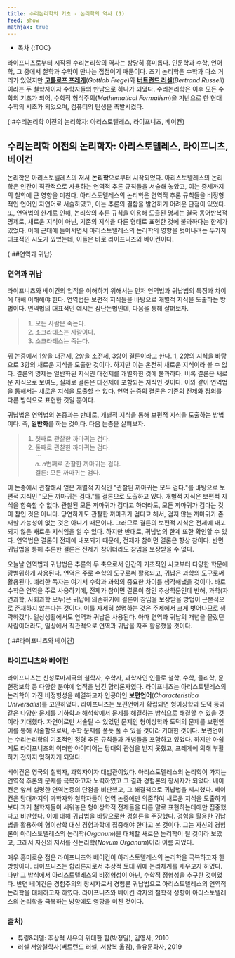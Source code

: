 ```yaml
---
title: 수리논리학의 기초 - 논리학의 역사 (1)
feed: show
mathjax: true
---
```


* 목차
{:TOC}

라이프니츠로부터 시작된 수리논리학의 역사는 상당히 흥미롭다. 인문학과 수학, 언어학, 그 중에서 철학과 수학이 만나는 접점이기 때문이다. 초기 논리학은 수학과 다소 거리가 있었지만 [**고틀로프 프레게**](https://ko.wikipedia.org/wiki/%EA%B3%A0%ED%8B%80%EB%A1%9C%ED%94%84_%ED%94%84%EB%A0%88%EA%B2%8C)(_Gottlob Frege_)와 [**버트런드 러셀**](https://ko.wikipedia.org/wiki/%EB%B2%84%ED%8A%B8%EB%9F%B0%EB%93%9C_%EB%9F%AC%EC%85%80)(_Bertrand Russell_)이라는 두 철학자이자 수학자들의 만남으로 하나가 되었다. 수리논리학은 이후 모든 수학의 기초가 되어, 수학적 형식주의(_Mathematical Formalism_)을 기반으로 한 현대 수학의 시초가 되었으며, 컴퓨터의 탄생을 촉발시켰다.  

{:#수리논리학 이전의 논리학자: 아리스토텔레스, 라이프니츠, 베이컨}
## 수리논리학 이전의 논리학자: 아리스토텔레스, 라이프니츠, 베이컨
논리학은 아리스토텔레스의 저서 **논리학**으로부터 시작되었다. 아리스토텔레스의 논리학은 인간이 직관적으로 사용하는 연역적 추론 규칙들을 서술해 놓았고, 이는 중세까지의 철학에 큰 영향을 미친다. 아리스토텔레스의 논리학은 연역적 추론 규칙들을 비정형적인 언어인 자연어로 서술하였고, 이는 추론의 결함을 발견하기 어려운 단점이 있었다. 또, 연역법의 한계로 인해, 논리학의 추론 규칙을 이용해 도출된 명제는 결국 동어반복적 명제로, 새로운 지식이 아닌, 기존의 지식을 다른 형태로 표현한 것에 불과하다는 한계가 있었다. 이에 근대에 들어서면서 아리스토텔레스의 논리학의 영향을 벗어나려는 두가지 대표적인 시도가 있었는데, 이들은 바로 라이프니츠와 베이컨이다.   

{:##연역과 귀납}
### 연역과 귀납
라이프니츠와 베이컨의 업적을 이해하기 위해서는 먼저 연역법과 귀납법의 특징과 차이에 대해 이해해야 한다. 연역법은 보편적 지식들을 바탕으로 개별적 지식을 도출하는 방법이다. 연역법의 대표적인 예시는 삼단논법인데, 다음을 통해 살펴보자.

> 1. 모든 사람은 죽는다.
> 2. 소크라테스는 사람이다.
> 3. 소크라테스는 죽는다.

위 논증에서 1항을 대전제, 2항을 소전제, 3항이 결론이라고 한다. 1, 2항의 지식을 바탕으로 3항의 새로운 지식을 도출한 것이다. 하지만 이는 온전히 새로운 지식이라 볼 수 없다. 결론의 명제는 일반화된 지식인 대전제를 개별화한 것에 불과하다. 비록 결론은 새로운 지식으로 보여도, 실제로 결론은 대전제에 포함되는 지식인 것이다. 이와 같이 연역법을 통해서는 새로운 지식을 도출할 수 없다. 연역 논증의 결론은 기존의 전제와 정의를 다른 방식으로 표현한 것일 뿐이다.

귀납법은 연역법의 논증과는 반대로, 개별적 지식을 통해 보편적 지식을 도출하는 방법이다. 즉, **일반화**를 하는 것이다. 다음 논증을 살펴보자.
> 1. 첫째로 관찰한 까마귀는 검다.
> 2. 둘째로 관찰한 까마귀는 검다.   
> $\cdots$   
> $n$. $n$번째로 관찰한 까마귀는 검다.   
> 결론: 모든 까마귀는 검다.

이 논증에서 관찰해서 얻은 개별적 지식인 "관찰된 까마귀는 모두 검다."를 바탕으로 보편적 지식인 "모든 까마귀는 검다."를 결론으로 도출하고 있다. 개별적 지식은 보편적 지식을 함축할 수 없다. 관찰된 모든 까마귀가 검다고 하더라도, 모든 까마귀가 검다는 것이 참인 것은 아니다. 당연하게도 관찰한 까마귀가 검다고 해서, 검지 않는 까마귀가 존재할 가능성이 없는 것은 아니기 때문이다. 그러므로 결론의 보편적 지식은 전제에 내포되지 않은 새로운 지식임을 알 수 있다. 하지만 반대로, 귀납법의 한계 또한 확인할 수 있다. 연역법은 결론이 전제에 내포되기 때문에, 전제가 참이면 결론은 항상 참이다. 반면 귀납법을 통해 추론한 결론은 전제가 참이더라도 참임을 보장받을 수 없다.

오늘날 연역법과 귀납법은 추론의 두 축으로서 인간의 기초적인 사고부터 다양한 학문에 광범위하게 사용된다. 연역은 주로 수학의 도구로써 활용되고, 귀납은 과학의 도구로써 활용된다. 예리한 독자는 여기서 수학과 과학의 중요한 차이를 생각해냈을 것이다. 바로 수학은 연역을 주로 사용하기에, 전제가 참이면 결론이 참인 추상학문인데 반해, 과학(자연과학, 사회과학 모두)은 귀납에 의존하기에 결론이 참임을 보장받을 방법이 근본적으로 존재하지 않는다는 것이다. 이를 자세히 설명하는 것은 주제에서 크게 벗어나므로 생략하겠다. 일상생활에서도 연역과 귀납은 사용된다. 아마 연역과 귀납의 개념을 몰랐던 사람이더라도, 일상에서 직관적으로 연역과 귀납을 자주 활용했을 것이다. 

{:##라이프니츠와 베이컨}
### 라이프니츠와 베이컨
라이프니츠는 신성로마제국의 철학자, 수학자, 과학자인 인물로 철학, 수학, 물리학, 문헌정보학 등 다양한 분야에 업적을 남긴 합리론자였다. 라이프니츠는 아리스토텔레스의 논리학이 가진 비정형성을 해결하고자 인공어인 **보편언어**(_Characteristica Universalis_)를 고안하였다. 라이프니츠는 보편언어가 확립되면 형이상학과 도덕 등과 같은 다양한 문제를 기하학과 해석학에서 문제를 해결하는 방식으로 해결할 수 있을 것이라 기대했다. 자연어로만 서술될 수 있었던 문제인 형이상학과 도덕의 문제를 보편언어를 통해 서술함으로써, 수학 문제를 풀듯 풀 수 있을 것이라 기대한 것이다. 보편언어는 수리논리학의 기초적인 정형 추론 규칙들과 개념들을 포함하고 있었다. 하지만 아쉽게도 라이프니츠의 이러한 아이디어는 당대의 관심을 받지 못했고, 프레게에 의해 부활하기 전까지 잊혀지게 되었다.

베이컨은 영국의 철학자, 과학자이자 대법관이었다. 아리스토텔레스의 논리학이 가지는 연역적 추론의 문제를 극복하고자 노력하였고 그 결과 경험론의 창시자가 되었다. 베이컨은 앞서 설명한 연역논증의 단점을 비판했고, 그 해결책으로 귀납법을 제시했다. 베이컨은 당대까지의 과학자와 철학자들이 연역 논증에만 의존하여 새로운 지식을 도출하기 보다 과거 철학자들이 세워놓은 형이상학적 전제들을 다른 말로 표현하는데에만 집중했다고 비판했다. 이에 대해 귀납법을 바탕으로한 경험론을 주장했다. 경험을 활용한 귀납법을 활용하여 형이상학 대신 경험과학에 집중해야 한다고 본 것이다. 그는 자신의 경험론이 아리스토텔레스의 논리학(_Organum_)을 대체할 새로운 논리학이 될 것이라 보았고, 그래서 자신의 저서를 신논리학(_Novum Organum_)이라 이름 지었다.

매우 흥미로운 점은 라이프니츠와 베이컨이 아리스토텔레스의 논리학을 극복하고자 한 방향이다. 라이프니츠는 합리론자로서 추상적 토대 위에 논리체계를 새우고자 하였다. 다만 그 방식에서 아리스토텔레스의 비정형성이 아닌, 수학적 정형성을 추구한 것이었다. 반면 베이컨은 경험주의의 창시자로서 경험론 귀납법으로 아리스토텔레스의 연역적 논리학을 대체하고자 하였다. 라이프니츠와 베이컨 각자의 철학적 성향이 아리스토텔레스의 논리학을 극복하는 방향에도 영향을 미친 것이다. 

### 출처)   
- 튜링&괴델: 추상적 사유의 위대한 힘(박정일), 김영사, 2010   
- 러셀 서양철학사(버트런드 러셀, 서상복 옮김), 을유문화사, 2019